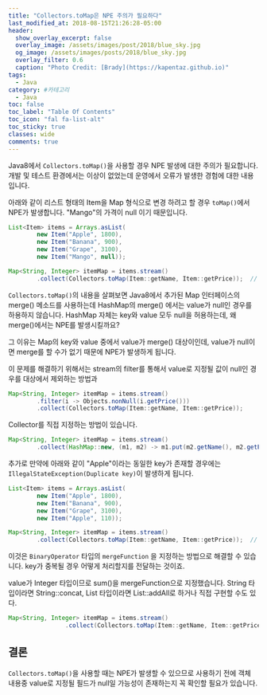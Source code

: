 ```yaml
---
title: "Collectors.toMap은 NPE 주의가 필요하다"
last_modified_at: 2018-08-15T21:26:28-05:00
header:
  show_overlay_excerpt: false
  overlay_image: /assets/images/post/2018/blue_sky.jpg
  og_image: /assets/images/posts/2018/blue_sky.jpg
  overlay_filter: 0.6
  caption: "Photo Credit: [Brady](https://kapentaz.github.io)"
tags:
  - Java
category: #카테고리
  - Java
toc: false
toc_label: "Table Of Contents"
toc_icon: "fal fa-list-alt"
toc_sticky: true
classes: wide
comments: true
---
```




Java8에서 `Collectors.toMap()`을 사용할 경우 NPE 발생에 대한 주의가 필요합니다. 개발 및 테스트 환경에서는 이상이 없었는데 운영에서 오류가 발생한 경험에 대한 내용입니다.

아래와 같이 리스트 형태의 Item을 Map 형식으로 변경 하려고 할 경우 `toMap()`에서 NPE가 발생합니다. "Mango"의 가격이 null 이기 때문입니다.

```java
List<Item> items = Arrays.asList(
		new Item("Apple", 1800),
		new Item("Banana", 900),
		new Item("Grape", 3100),
		new Item("Mango", null));

Map<String, Integer> itemMap = items.stream()
		.collect(Collectors.toMap(Item::getName, Item::getPrice));	// NPE
```

`Collectors.toMap()`의 내용을 살펴보면 Java8에서 추가된 Map 인터페이스의 merge() 메소드를 사용하는데 HashMap의 merge() 에서는 value가 null인 경우를 하용하지 않습니다. HashMap 자체는 key와 value 모두 null을 허용하는데, 왜 merge()에서는 NPE를 발생시킬까요?

그 이유는 Map의 key와 value 중에서 value가 merge() 대상이인데, value가 null이면 merge를 할 수가 없기 때문에 NPE가 발생하게 됩니다.

이 문제를 해결하기 위해서는 stream의 filter를 통해서 value로 지정될 값이 null인 경우를 대상에서 제외하는 방법과

```java
Map<String, Integer> itemMap = items.stream()
		.filter(i -> Objects.nonNull(i.getPrice()))
		.collect(Collectors.toMap(Item::getName, Item::getPrice));
```

Collector를 직접 지정하는 방법이 있습니다.

```java
Map<String, Integer> itemMap = items.stream()
		.collect(HashMap::new, (m1, m2) -> m1.put(m2.getName(), m2.getPrice()), HashMap::putAll);
```

추가로 만약에 아래와 같이 "Apple"이라는 동일한 key가 존재할 경우에는 `IllegalStateException(Duplicate key)`이 발생하게 됩니다.

```java
List<Item> items = Arrays.asList(
		new Item("Apple", 1800),
		new Item("Banana", 900),
		new Item("Grape", 3100),
		new Item("Apple", 110));

Map<String, Integer> itemMap = items.stream()
		.collect(Collectors.toMap(Item::getName, Item::getPrice));	// 예외발생
```

 이것은 `BinaryOperator` 타입의 `mergeFunction` 을 지정하는 방법으로 해결할 수 있습니다. key가 중복될 경우 어떻게 처리할지를 전달하는 것이죠.

value가 Integer 타입이므로 sum()을 mergeFunction으로 지정했습니다. String 타입이라면 String::concat, List 타입이라면 List::addAll로 하거나 직접 구현할 수도 있다.

```java
Map<String, Integer> itemMap = items.stream()
				.collect(Collectors.toMap(Item::getName, Item::getPrice, Integer::sum));
```


## 결론
`Collectors.toMap()`을 사용할 때는 NPE가 발생할 수 있으므로 사용하기 전에 객체 내용중  value로 지정될 필드가 null일 가능성이 존재하는지 꼭 확인할 필요가 있습니다.
